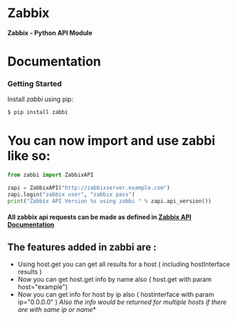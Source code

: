 # Zabbix
**Zabbix - Python API Module**

# Documentation
### Getting Started

Install *zabbi* using pip:

```bash
$ pip install zabbi
```

# You can now import and use zabbi like so:

```python
from zabbi import ZabbixAPI

zapi = ZabbixAPI("http://zabbixserver.example.com")
zapi.login("zabbix user", "zabbix pass")
print("Zabbix API Version %s using zabbi " % zapi.api_version())
```

#### All zabbix api requests can be made as defined in [Zabbix API Documentation](https://www.zabbix.com/documentation/4.2/manual/api/reference)

## The features added in zabbi are :

* Using host.get you can get all results for a host ( including hostInterface results )
* Now you can get host.get info by name also ( host.get with param host="example")
* Now you can get info for host by ip also ( hostinterface with param ip="0.0.0.0" )
  *Also the info would be returned for multiple hosts if there are with same ip or name**
